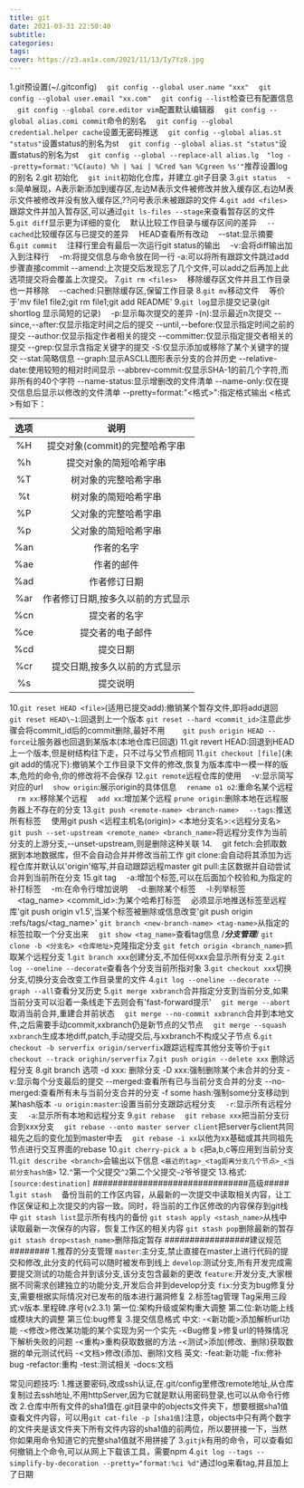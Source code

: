 ```yaml
---
title: git
date: 2021-03-31 22:50:40
subtitle:
categories:
tags:
cover: https://z3.ax1x.com/2021/11/13/Iy7Yz8.jpg
---
```

1.git预设置(~/.gitconfig)
　`git config --global user.name "xxx"`
　`git config --global user.email "xx.com"`
　`git config --list`检查已有配置信息
　`git config --global core.editor vim`配置默认编辑器
　`git config --global alias.comi commit`命令的别名
　`git config --global credential.helper cache`设置无密码推送
　`git config --global alias.st "status"`设置status的别名为st
　`git config --global alias.st "status"`设置status的别名为st
　`git config --global --replace-all alias.lg  "log --pretty=format:'%C(auto) %h | %ai | %Cred %an %Cgreen %s'"`推荐设置log的别名
2.git 初始化
　`git init`初始化仓库，并建立.git子目录
3.`git status`
　-s:简单展现，A表示新添加到缓存区,左边M表示文件被修改并放入缓存区,右边M表示文件被修改并没有放入缓存区,??问号表示未被跟踪的文件
4.`git add <files>`
　跟踪文件并加入暂存区,可以通过`git ls-files --stage`来查看暂存区的文件
5.`git diff`显示更为详细的变化
　默认比较工作目录与缓存区间的差异
　`--cached`比较缓存区与已提交的差异
　HEAD查看所有改动
　--stat:显示摘要
6.`git commit`
　注释行里会有最后一次运行git status的输出
　-v:会将diff输出加入到注释行
　-m:将提交信息与命令放在同一行
  -a:可以将所有跟踪文件跳过add步骤直接commit
  --amend:上次提交后发现忘了几个文件,可以add之后再加上此选项提交将会覆盖上次提交。
7.`git rm <files>`
　移除缓存区文件并且工作目录也一并移除
　--cached:只删除缓存区,保留工作目录
8.`git mv`移动文件
　等价于'mv file1 file2;git rm file1;git add README'
9.`git log`显示提交记录(git shortlog 显示简短的记录)
　-p:显示每次提交的差异
  -(n):显示最近n次提交
  --since,--after:仅显示指定时间之后的提交
  --until,--before:仅显示指定时间之前的提交
  --author:仅显示指定作者相关的提交
  --committer:仅显示指定提交者相关的提交
  --grep:仅显示含指定关键字的提交
  -S:仅显示添加或移除了某个关键字的提交
  --stat:简略信息
  --graph:显示ASCLL图形表示分支的合并历史
  --relative-date:使用较短的相对时间显示
  --abbrev-commit:仅显示SHA-1的前几个字符,而非所有的40个字符
  --name-status:显示增删改的文件清单
  --name-only:仅在提交信息后显示以修改的文件清单
  --pretty=format:"<格式>":指定格式输出
  <格式>有如下：

  |选项|说明|
  | :-: | :-: |
  |%H|提交对象(commit)的完整哈希字串|
  |%h|提交对象的简短哈希字串|
  |%T|树对象的完整哈希字串|
  |%t|树对象的简短哈希字串|
  |%P|父对象的完整哈希字串|
  |%p|父对象的简短哈希字串|
  |%an|作者的名字|
  |%ae|作者的邮件|
  |%ad|作者修订日期|
  |%ar|作者修订日期,按多久以前的方式显示|
  |%cn|提交者的名字|
  |%ce|提交者的电子邮件|
  |%cd|提交日期|
  |%cr|提交日期,按多久以前的方式显示|
  |%s|提交说明|

10.`git reset HEAD <file>`(适用已提交add):撤销某个暂存文件,即将add退回
　 `git reset HEAD\~1`:回退到上一个版本
   `git reset --hard <commit_id>`注意此步骤会将commit_id后的commit删除,最好不用
　　`git push origin HEAD --force`让服务器也回退到某版本(本地仓库已回退)
11.git revert HEAD:回退到HEAD上一个版本,但是树结构往下走，只不过与父节点相同
11.`git checkout [file]`(未git add的情况下):撤销某个工作目录下文件的修改,恢复为版本库中一模一样的版本,危险的命令,你的修改将不会保存
12.`git remote`远程仓库的使用
　-v:显示简写对应的url
　`show origin`:展示origin的具体信息
　`rename o1 o2`:重命名某个远程
　`rm xx`:移除某个远程
　`add xx`:增加某个远程
  `prune origin`:删除本地在远程服务器上不存在的分支
13.`git push <remote-name> <branch-name>`
　`--tags`:推送所有标签
　使用git push <远程主机名(origin)> <本地分支名>:<远程分支名>
　`git push --set-upstream <remote_name> <branch_name>`将远程分支作为当前分支的上游分支,--unset-upstream,则是删除这种关联
14.
　git fetch:会抓取数据到本地数据库，但不会自动合并并修改当前工作
  git clone:会自动将其添加为远程仓库并默认以'origin'缩写,并自动跟踪远程master
  git pull:主区数据并自动尝试合并到当前所在分支
15.git tag
　-a:增加个标签,可以在后面加个校验和,为指定的补打标签
　-m:在命令行增加说明
　-d:删除某个标签
　-l:列举标签
　<tag_name> <commit_id>:为某个哈希打标签
　必须显示地推送标签至远程库'git push origin v1.5',当某个标签被删除或信息改变'git push origin  :refs/tags/<tag_name>'
`git branch <new-branch-name> <tag-name>`从指定的标签拉取一个分支出来
　`git show <tag_name>`查看tag信息
/***分支管理***/
`git clone -b <分支名> <仓库地址>`克隆指定分支
`git fetch origin <branch_name>`抓取某个远程分支
1.`git branch xxx`创建分支,不加任何xxx会显示所有分支
2.`git log --oneline --decorate`查看各个分支当前所指对象
3.`git checkout xxx`切换分支,切换分支会改变工作目录里的文件
4.`git log --oneline --decorate --graph --all`查看分叉历史
5.`git merge xxbranch`合并指定分支到当前分支,如果当前分支可以沿着一条线走下去则会有'fast-forward提示'
　`git merge --abort`取消当前合并,重建合并前状态
　`git merge --no-commit xxbranch`合并到本地文件,之后需要手动commit,xxbranch仍是新节点的父节点
　`git merge --squash xxbranch`生成本地diff,patch,手动提交后,与xxbranch不构成父子节点
6.`git checkout -b serverfix origin/serverfix`跟踪远程库其他分支等价于`git checkout --track orighin/serverfix`
7.`git push origin --delete xxx` 删除远程分支
8.git branch 选项
 -d xxx: 删除分支
 -D xxx:强制删除某个未合并的分支
 -v:显示每个分支最后的提交
 --merged:查看所有已与当前分支合并的分支
 --no-merged:查看所有未与当前分支合并的分支
 -f some hash:强制some分支移动到某hash版本
 `-u origin:master`:设置当前分支跟踪远程分支
　`-r`:显示所有远程分支
　`-a`:显示所有本地和远程分支
9.`git rebase` 
　`git rebase xxx`把当前分支衍合到xxx分支
　`git rebase --onto master server client`把server与client共同祖先之后的变化加到master中去
　`git rebase -i xx`以他为xx基础或其共同祖先节点进行交互界面的rebase
10.`git cherry-pick a b c`把a,b,c等应用到当前分支
11.`git describe <branch>`会输出以下信息
`<最近的tag>_<tag距离分支几个节点>_<当前分支hash值>`
12.`^`第一个父提交`^2`第二个父提交`~2`爷爷提交
13.格式:`[source:destination]`
###############################高级#####
1.`git stash`
　备份当前的工作区内容，从最新的一次提交中读取相关内容，让工作区保证和上次提交的内容一致。同时，将当前的工作区修改的内容保存到git栈中
`git stash list`显示所有栈内的备份
`git stash apply <stash_name>`从栈中读取最新一次保存的内容，恢复工作区的相关内容
`git stash pop`删除最新的暂存
`git stash drop<stash_name>`删除指定暂存
#################建议规范########
1.推荐的分支管理
`master`:主分支,禁止直接在master上进行代码的提交和修改,此分支的代码可以随时被发布到线上
`develop`:测试分支,所有开发完成需要提交测试的功能合并到该分支,该分支包含最新的更改
`feature`:开发分支,大家根据不同需求创建独立的功能分支,开发后合并到develop分支
`fix`:分支为bug修复分支,需要根据实际情况对已发布的版本进行漏洞修复
2.标签tag管理
Tag采用三段式:v版本.里程碑.序号(v2.3.1)
第一位:架构升级或架构重大调整
第二位:新功能上线或模块大的调整
第三位:bug修复
3.提交信息格式
中文:
-<新功能>添加解析url功能
-<修改>修改某功能的某个实现为另一个实先
-<Bug修复>修复url的特殊情况下解析失败的问题
-<重构>重构获取数据的方法
-<测试>添加(修改、删除)获取数据的单元测试代码
-<文档>修改(添加、删除)文档
英文:
-feat:新功能
-fix:修补bug
-refactor:重构
-test:测试相关
-docs:文档

常见问题技巧:
1.推送要密码,改成ssh认证,在.git/config里修改remote地址,从仓库复制过去ssh地址,不用httpServer,因为它就是默认用密码登录,也可以从命令行修改
2.仓库中所有文件的sha1值在.git目录中的objects文件夹下，想要根据sha1值查看文件内容，可以用`git cat-file -p [sha1值]`注意，objects中只有两个数字的文件夹是该文件夹下所有文件内容的sha1值的前两位，所以要拼接一下，当然你如果用命令知道它的完整sha1值就不用拼接了
3.`gitjk`有用的命令，可以查看如何撤销上个命令,可以从网上下载该工具，需要npm
4.`git log --tags --simplify-by-decoration --pretty="format:%ci %d"`通过log来看tag,并且加上了日期

